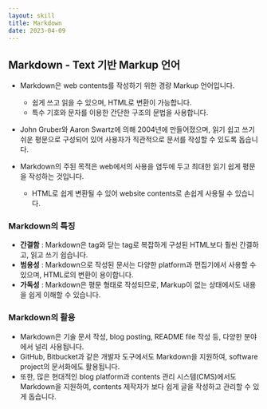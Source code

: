 ```yaml
---
layout: skill
title: Markdown
date: 2023-04-09
---
```





## Markdown - Text 기반 Markup 언어

- Markdown은 web contents를 작성하기 위한 경량 Markup 언어입니다.
    - 쉽게 쓰고 읽을 수 있으며, HTML로 변환이 가능합니다.
    - 특수 기호와 문자를 이용한 간단한 구조의 문법을 사용합니다.

- John Gruber와 Aaron Swartz에 의해 2004년에 만들어졌으며, 읽기 쉽고 쓰기 쉬운 평문으로 구성되어 있어 사용자가 직관적으로 문서를 작성할 수 있도록 돕습니다.

- Markdown의 주된 목적은 web에서의 사용을 염두에 두고 최대한 읽기 쉽게 평문을 작성하는 것입니다.
    - HTML로 쉽게 변환될 수 있어 website contents로 손쉽게 사용될 수 있습니다.


### Markdown의 특징

- **간결함** : Markdown은 tag와 닫는 tag로 복잡하게 구성된 HTML보다 훨씬 간결하고, 읽고 쓰기 쉽습니다.
- **범용성** : Markdown으로 작성된 문서는 다양한 platform과 편집기에서 사용할 수 있으며, HTML로의 변환이 용이합니다.
- **가독성** : Markdown은 평문 형태로 작성되므로, Markup이 없는 상태에서도 내용을 쉽게 이해할 수 있습니다.


### Markdown의 활용

- Markdown은 기술 문서 작성, blog posting, README file 작성 등, 다양한 분야에서 널리 사용됩니다.
- GitHub, Bitbucket과 같은 개발자 도구에서도 Markdown을 지원하여, software project의 문서화에도 활용됩니다.
- 또한, 많은 현대적인 blog platform과 contents 관리 시스템(CMS)에서도 Markdown을 지원하여, contents 제작자가 보다 쉽게 글을 작성하고 관리할 수 있게 돕습니다.
